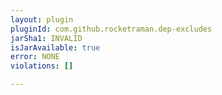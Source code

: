 ```yaml
---
layout: plugin
pluginId: com.github.rocketraman.dep-excludes
jarSha1: INVALID
isJarAvailable: true
error: NONE
violations: []

---
```

